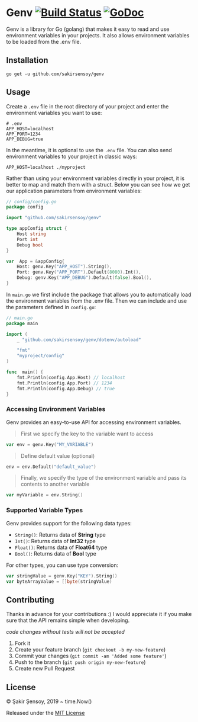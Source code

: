 # Genv [![Build Status](https://travis-ci.org/sakirsensoy/genv.svg?branch=master)](https://travis-ci.org/sakirsensoy/genv) [![GoDoc](https://godoc.org/github.com/sakirsensoy/genv?status.svg)](https://godoc.org/github.com/sakirsensoy/genv)

Genv is a library for Go (golang) that makes it easy to read and use environment variables in your projects. It also allows environment variables to be loaded from the .env file.

## Installation

```shell
go get -u github.com/sakirsensoy/genv
```

## Usage

Create a `.env` file in the root directory of your project and enter the environment variables you want to use:

```shell
# .env
APP_HOST=localhost
APP_PORT=1234
APP_DEBUG=true
```

In the meantime, it is optional to use the `.env` file. You can also send environment variables to your project in classic ways:

```shell
APP_HOST=localhost ./myproject
```

Rather than using your environment variables directly in your project, it is better to map and match them with a struct.  Below you can see how we get our application parameters from environment variables:

```go
// config/config.go
package config

import "github.com/sakirsensoy/genv"

type appConfig struct {
	Host string
	Port int
	Debug bool
}

var  App = &appConfig{
	Host: genv.Key("APP_HOST").String(),
	Port: genv.Key("APP_PORT").Default(8080).Int(),
	Debug: genv.Key("APP_DEBUG").Default(false).Bool(),
}
```

In `main.go` we first include the package that allows you to automatically load the environment variables from the .env file. Then we can include and use the parameters defined in `config.go`:

```go
// main.go
package main

import (
	_ "github.com/sakirsensoy/genv/dotenv/autoload"

	"fmt"
	"myproject/config"
)

func  main() {
	fmt.Println(config.App.Host) // localhost
	fmt.Println(config.App.Port) // 1234
	fmt.Println(config.App.Debug) // true
}
```

### Accessing Environment Variables

Genv provides an easy-to-use API for accessing environment variables.

> First we specify the key to the variable want to access

```go
var env = genv.Key("MY_VARIABLE")
```

> Define default value (optional)

```go
env = env.Default("default_value")
```

> Finally, we specify the type of the environment variable and pass its contents to another variable

```go
var myVariable = env.String()
```

### Supported Variable Types

Genv provides support for the following data types:

 - `String()`: Returns data of **String** type
 - `Int()`: Returns data of **Int32** type
 - `Float()`: Returns data of **Float64** type
 - `Bool()`: Returns data of **Bool** type

For other types, you can use type conversion:

```go
var stringValue = genv.Key("KEY").String()
var byteArrayValue = []byte(stringValue)
```

## Contributing

Thanks in advance for your contributions :) I would appreciate it if you make sure that the API remains simple when developing.

*code changes without tests will not be accepted*

1. Fork it
2. Create your feature branch (`git checkout -b my-new-feature`)
3. Commit your changes (`git commit -am 'Added some feature'`)
4. Push to the branch (`git push origin my-new-feature`)
5. Create new Pull Request

## License

© Şakir Şensoy, 2019 ~ time.Now()

Released under the [MIT License](https://github.com/sakirsensoy/genv/blob/master/LICENSE)